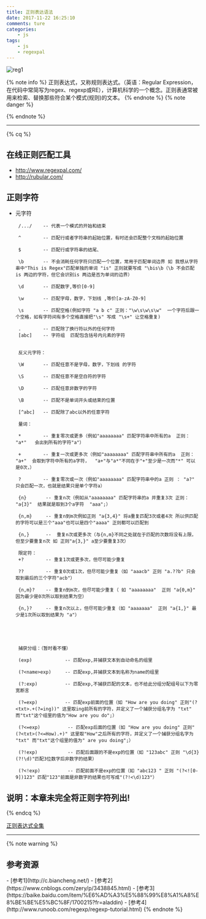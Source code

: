 ```yaml
---
title: 正则表达语法
date: 2017-11-22 16:25:10
comments: ture
categories:
	- js
tags:
	- js
	- regexpal
---
```


![](https://github.com/aqqje/images/raw/master/images/reg1.jpg "reg1")

{% note info %}
正则表达式，又称规则表达式。（英语：Regular Expression，在代码中常简写为regex、regexp或RE），计算机科学的一个概念。正则表通常被用来检索、替换那些符合某个模式(规则)的文本。
{% endnote %}
{% note danger %}
<!-- more -->
{% endnote %}

------------------------------

{% cq %}
## 在线正则匹配工具

- [http://www.regexpal.com/ ](http://www.regexpal.com/ )
- [http://rubular.com/ ](http://rubular.com/ )

## 正则字符

-  元字符
		

		/.../    -- 代表一个模式的开始和结束

		^        -- 匹配行或者字符串的起始位置，有时还会匹配整个文档的起始位置

		$		 -- 匹配行或字符串的结尾、

		\b		 -- 不会消耗任何字符只匹配一个位置，常用于匹配单词边界 如 我想从字符串中"This is Regex"匹配单独的单词 "is" 正则就要写成 "\bis\b（\b 不会匹配is 两边的字符，但它会识别is 两边是否为单词的边界）

		\d       -- 匹配数字,等价[0-9]

		\w 	     -- 匹配字母，数字，下划线	,等价[a-zA-Z0-9]

		\s		 -- 匹配空格(例如字符 "a b c" 正则："\w\s\w\s\w"  一个字符后跟一个空格，如有字符间有多个空格直接把"\s" 写成 "\s+" 让空格重复)

		.		 -- 匹配除了换行符以外的任何字符
		[abc]	 -- 字符组  匹配包含括号内元素的字符
		

		反义元字符：

		\W       -- 匹配任意不是字母，数字，下划线 的字符

		\S       -- 匹配任意不是空白符的字符

		\D       -- 匹配任意非数字的字符

		\B		 -- 匹配不是单词开头或结束的位置

		[^abc]	 -- 匹配除了abc以外的任意字符

		量词：

		*	     -- 重复零次或更多（例如"aaaaaaaa" 匹配字符串中所有的a  正则： "a*"   会出到所有的字符"a"）
		
		+	     -- 重复一次或更多次（例如"aaaaaaaa" 匹配字符串中所有的a  正则： "a+"  会取到字符中所有的a字符，  "a+"与"a*"不同在于"+"至少是一次而"*" 可以是0次，）

		?	     -- 重复零次或一次（例如"aaaaaaaa" 匹配字符串中的a 正则 ： "a?" 只会匹配一次，也就是结果只是单个字符a）

		{n}		  -- 重复n次（例如从"aaaaaaaa" 匹配字符串的a 并重复3次 正则：  "a{3}"  结果就是取到3个a字符  "aaa";）

		{n,m}     -- 重复n到m次例如正则 "a{3,4}" 将a重复匹配3次或者4次 所以供匹配的字符可以是三个"aaa"也可以是四个"aaaa" 正则都可以匹配到

		{n,}      --  重复n次或更多次（与{n,m}不同之处就在于匹配的次数将没有上限，但至少要重复n次 如 正则"a{3,}" a至少要重复3次）

		限定符：
		+?		  -- 重复1次或更多次，但尽可能少重复

		??		  -- 重复0次或1次，但尽可能少重复（如 "aaacb" 正则 "a.??b" 只会取到最后的三个字符"acb"）

		{n,m}?    -- 重复n到m次，但尽可能少重复（ 如 "aaaaaaaa"  正则 "a{0,m}" 因为最少是0次所以取到结果为空）

		{n,}?     -- 重复n次以上，但尽可能少重复（如 "aaaaaaa"  正则 "a{1,}" 最少是1次所以取到结果为 "a"）





		捕获分组：（暂时看不懂）
		
		(exp)    		 -- 匹配exp,并捕获文本到自动命名的组里

		(?<name>exp)     -- 匹配exp,并捕获文本到名称为name的组里

		(?:exp) 		 -- 匹配exp,不捕获匹配的文本，也不给此分组分配组号以下为零宽断言

		(?=exp)			 -- 匹配exp前面的位置（如 "How are you doing" 正则"(?<txt>.+(?=ing))" 这里取ing前所有的字符，并定义了一个捕获分组名字为 "txt" 而"txt"这个组里的值为"How are you do";）

		(?<=exp)          -- 匹配exp后面的位置（如 "How are you doing" 正则"(?<txt>(?<=How).+)" 这里取"How"之后所有的字符，并定义了一个捕获分组名字为 "txt" 而"txt"这个组里的值为" are you doing";）

		(?!exp) 		  -- 匹配后面跟的不是exp的位置（如 "123abc" 正则 "\d{3}(?!\d)"匹配3位数字后非数字的结果）

		(?<!exp)		  -- 匹配前面不是exp的位置（如 "abc123 " 正则 "(?<![0-9])123" 匹配"123"前面是非数字的结果也可写成"(?!<\d)123"）


## 说明：本章未完全将正则字符列出!

{% endcq %}

[正则表达式全集](http://tool.oschina.net/uploads/apidocs/jquery/regexp.html)


-------------------------------


{% note warning %}
<h2>参考资源</h2>
<p/>
- [参考1](http://c.biancheng.net/)
- [参考2](https://www.cnblogs.com/zery/p/3438845.html)
- [参考3](https://baike.baidu.com/item/%E6%AD%A3%E5%88%99%E8%A1%A8%E8%BE%BE%E5%BC%8F/1700215?fr=aladdin)
- [参考4](http://www.runoob.com/regexp/regexp-tutorial.html)
{% endnote %}
 